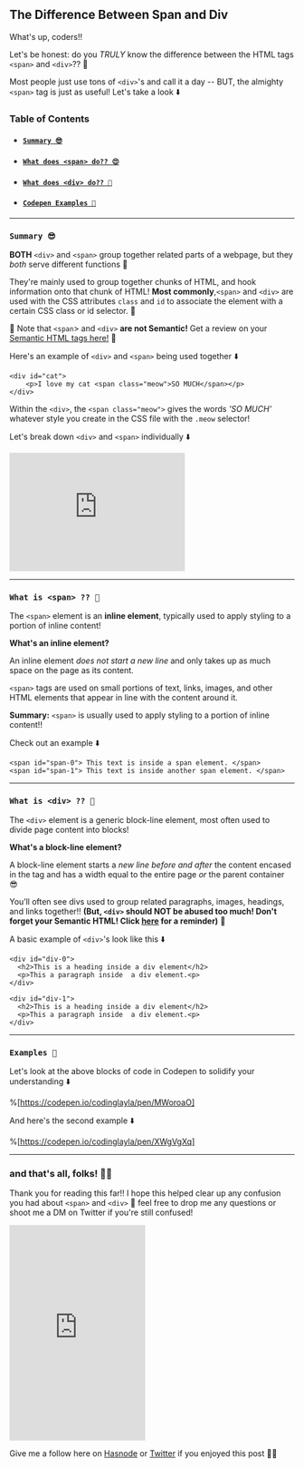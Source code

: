 ## The Difference Between Span and Div

What's up, coders!! 

Let's be honest: do you *TRULY* know the difference between the HTML tags `<span>` and `<div>`?? 🤔

Most people just use tons of `<div>`'s and call it a day -- BUT, the almighty `<span>` tag is just as useful! Let's take a look ⬇️

### Table of Contents

- ####  [`Summary 😎`](#tldr)  
- #### [`What does <span> do?? 😍`](#span) 
- #### [`What does <div> do?? 🥸`](#div) 
- #### [`Codepen Examples 🕺`](#example)

_________________

### <a id="tldr">`Summary 😎`</a> 

**BOTH** `<div>` and `<span>` group together related parts of a webpage, but they *both* serve different functions 👀

They're mainly used to group together chunks of HTML, and hook information onto that chunk of HTML! 
**Most commonly**,`<span>` and `<div>` are used with the CSS attributes `class` and `id` to associate the element with a certain CSS class or id selector. 🥰

🌟 Note that `<span`> and `<div>` **are not Semantic!** Get a review on your [Semantic HTML tags here!](https://laylacodes.hashnode.dev/semantic-html-tags-a-break-down)  🥳

Here's an example of `<div>` and `<span>` being used together ⬇️

```
<div id="cat">
    <p>I love my cat <span class="meow">SO MUCH</span></p>
</div>
```

Within the `<div>`, the `<span class="meow">` gives the words *'SO MUCH'* whatever style you create in the CSS file with the `.meow` selector!

Let's break down `<div>` and `<span>` individually ⬇️


<iframe src="https://giphy.com/embed/dMsh6gRYJDymXSIatd" width="310" height="209" frameBorder="0" class="giphy-embed" allowFullScreen></iframe><p><a href=""></a></p>

________

### <a id="span">`What is <span> ?? 🤯`</a>

The `<span>` element is an **inline element**, typically used to apply styling to a portion of inline content!

**What's an inline element?**

An inline element *does not start a new line* and only takes up as much space on the page as its content. 

`<span>` tags are used on small portions of text, links, images, and other HTML elements that appear in line with the content around it.

**Summary:** `<span>` is usually used to apply styling to a portion of inline content!! 

Check out an example ⬇️

```
<span id="span-0"> This text is inside a span element. </span>
<span id="span-1"> This text is inside another span element. </span>
```

_____________

### <a id="div">`What is <div> ?? 🥸`</a>

The `<div>` element is a generic block-line element, most often used to divide page content into blocks! 

**What's a block-line element?**

A block-line element starts a *new line before and after* the content encased in the tag and has a width equal to the entire page *or* the parent container 😎

You’ll often see divs used to group related paragraphs, images, headings, and links together!! **(But, `<div>` should NOT be abused too much! Don't forget your Semantic HTML! Click [here](https://laylacodes.hashnode.dev/what-is-semantic-html) for a reminder)** 👀  

A basic example of `<div>`'s look like this ⬇️

```
<div id="div-0">
  <h2>This is a heading inside a div element</h2>
  <p>This a paragraph inside  a div element.<p>
</div>

<div id="div-1">
  <h2>This is a heading inside a div element</h2>
  <p>This a paragraph inside  a div element.<p>
</div>
```
________________

### <a id="examples">`Examples 🤯`</a>

Let's look at the above blocks of code in Codepen to solidify your understanding ⬇️

%[https://codepen.io/codinglayla/pen/MWoroaO]

And here's the second example ⬇️


%[https://codepen.io/codinglayla/pen/XWgVgXq]

_______
### and that's all, folks! 🥳🥳

Thank you for reading this far!! I hope this helped clear up any confusion you had about `<span>` and `<div>` 🧡 feel free to drop me any questions or shoot me a DM on Twitter if you're still confused!

<iframe src="https://giphy.com/embed/cdNSp4L5vCU7aQrYnV" width="240" height="380" frameBorder="0" class="giphy-embed" allowFullScreen></iframe><p><a href="https://giphy.com/gifs/masonramsey-mason-ramsey-cdNSp4L5vCU7aQrYnV"></a></p>

Give me a follow here on  [Hasnode](https://hashnode.com/@laylacodes) or [Twitter](https://twitter.com/codinglay) if you enjoyed this post 🥰🥰









